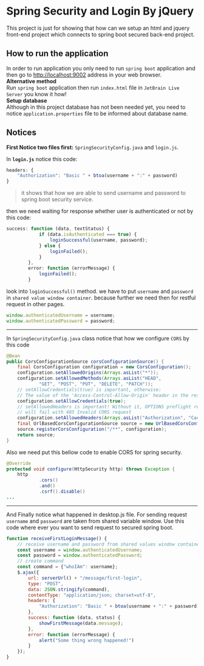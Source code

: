 # Spring Security and Login By jQuery
This project is just for showing that how can we setup 
an html and jquery front-end project 
which connects to spring boot secured back-end project.

## How to run the application  
In order to run application you only need to run `spring boot` application and then
go to [http://localhost:9002](http://localhost:9002) address in your web browser.  
**Alternative method**  
Run `spring boot` application then run `index.html` file in `JetBrain Live Server` you know it how!  
**Setup database**  
Although in this project database has not been needed yet, 
you need to notice `application.properties` file to be informed about database name.
 

## Notices
**First Notice two files first:** `SpringSecurityConfig.java` and `login.js`.
    
        
In **`login.js`** notice this code:  
```javascript
headers: {
    "Authorization": "Basic " + btoa(username + ":" + password)
}  
```
> it shows that how we are able to send username and password to spring boot security service.  
  
then we need waiting for response whether user is authenticated or not by this code:  
```javascript
success: function (data, textStatus) {
            if (data.isAuthenticated === true) {
                loginSuccessful(username, password);
            } else {
                loginFailed();
            }
        },
        error: function (errorMessage) {
            loginFailed();
        }
```    
look into `loginSuccessful()` method. we have to put `username` and `password` in 
`shared value window container`. because further we need then for restful request in other pages.

```javascript
window.authenticatedUsername = username;
window.authenticatedPassword = password;
```  
---
In `SpringSecurityConfig.java` class notice that how we configure `CORS` by this code  
```java
@Bean
public CorsConfigurationSource corsConfigurationSource() {
    final CorsConfiguration configuration = new CorsConfiguration();
    configuration.setAllowedOrigins(Arrays.asList("*"));
    configuration.setAllowedMethods(Arrays.asList("HEAD",
            "GET", "POST", "PUT", "DELETE", "PATCH"));
    // setAllowCredentials(true) is important, otherwise:
    // The value of the 'Access-Control-Allow-Origin' header in the response must not be the wildcard '*' when the request's credentials mode is 'include'.
    configuration.setAllowCredentials(true);
    // setAllowedHeaders is important! Without it, OPTIONS preflight request
    // will fail with 403 Invalid CORS request
    configuration.setAllowedHeaders(Arrays.asList("Authorization", "Cache-Control", "Content-Type"));
    final UrlBasedCorsConfigurationSource source = new UrlBasedCorsConfigurationSource();
    source.registerCorsConfiguration("/**", configuration);
    return source;
}
```
Also we need put this bellow code to enable CORS for spring security.  
``` java
@Override
protected void configure(HttpSecurity http) throws Exception {
    http
            .cors()
            .and()
            .csrf().disable()
...
```
---
And Finally notice what happened in desktop.js file. For sending request `username` and `password` 
are taken from shared variable window. Use this code where ever you want to send request to secured spring boot.
```javascript
function receiveFirstLoginMessage() {
    // receive username and password from shared values window container
    const username = window.authenticatedUsername;
    const password = window.authenticatedPassword;
    // create command
    const command = {"whoIAm": username};
    $.ajax({
        url: serverUrl() + "/message/first-login",
        type: "POST",
        data: JSON.stringify(command),
        contentType: "application/json; charset=utf-8",
        headers: {
            "Authorization": "Basic " + btoa(username + ":" + password)
        },
        success: function (data, status) {
            showFirstMessage(data.message);
        },
        error: function (errorMessage) {
            alert("Some thing wrong happened!")
        }
    });
}
```
